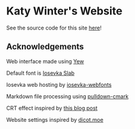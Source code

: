 # Katy Winter's Website

See the source code for this site [here](https://corviraptor.github.io)!

## Acknowledgements

Web interface made using [Yew](https://yew.rs/)

Default font is [Iosevka Slab](https://github.com/be5invis/Iosevka)

Iosevka web hosting by [iosevka-webfonts](https://github.com/iosevka-webfonts)

Markdown file processing using [pulldown-cmark](https://github.com/raphlinus/pulldown-cmark)

CRT effect inspired by [this blog post](https://aleclownes.com/2017/02/01/crt-display.html)

Website settings inspired by [dicot.moe](https://dicot.moe/)
